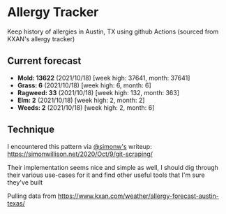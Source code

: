 # Allergy Tracker

Keep history of allergies in Austin, TX using github Actions (sourced from KXAN's allergy tracker)

## Current forecast
<!-- INJECT FORECAST -->
- **Mold: 13622** (2021/10/18)  [week high: 37641, month: 37641]
- **Grass: 6** (2021/10/18)  [week high: 6, month: 6]
- **Ragweed: 33** (2021/10/18)  [week high: 132, month: 363]
- **Elm: 2** (2021/10/18)  [week high: 2, month: 2]
- **Weeds: 2** (2021/10/18)  [week high: 2, month: 6]
<!-- END INJECT FORECAST -->

## Technique

I encountered this pattern via [@simonw's](https://github.com/simonw) writeup: https://simonwillison.net/2020/Oct/9/git-scraping/

Their implementation seems nice and simple as well, I should dig through their various use-cases for it and find other useful tools that I'm sure they've built

Pulling data from https://www.kxan.com/weather/allergy-forecast-austin-texas/
